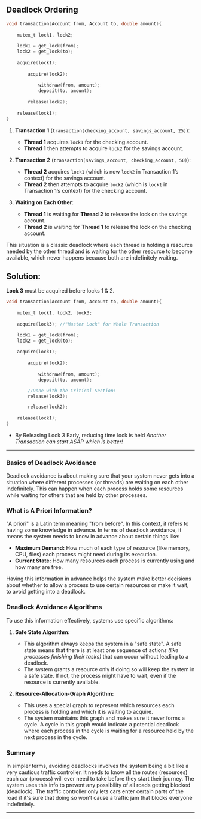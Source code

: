 ## Deadlock Ordering

```c
void transaction(Account from, Account to, double amount){
    
    mutex_t lock1, lock2;
    
    lock1 = get_lock(from);
    lock2 = get_lock(to);
    
    acquire(lock1);
    
        acquire(lock2);
    
            withdraw(from, amount);
            deposit(to, amount);
    
        release(lock2);
    
    release(lock1);
}
```

1. **Transaction 1** (`transaction(checking_account, savings_account, 25)`):
   - **Thread 1** acquires `lock1` for the checking account.
   - **Thread 1** then attempts to acquire `lock2` for the savings account.

2. **Transaction 2** (`transaction(savings_account, checking_account, 50)`):
   - **Thread 2** acquires `lock1` (which is now `lock2` in Transaction 1’s context) for the savings account.
   - **Thread 2** then attempts to acquire `lock2` (which is `lock1` in Transaction 1’s context) for the checking account.

3. **Waiting on Each Other**:
   - **Thread 1** is waiting for **Thread 2** to release the lock on the savings account.
   - **Thread 2** is waiting for **Thread 1** to release the lock on the checking account.

This situation is a classic deadlock where each thread is holding a resource needed by the other thread and is waiting for the other resource to become available, which never happens because both are indefinitely waiting.

## Solution:

**Lock 3** must be acquired before locks 1 & 2.

```c
void transaction(Account from, Account to, double amount){
    
    mutex_t lock1, lock2, lock3;
    
    acquire(lock3); //"Master Lock" for Whole Transaction

    lock1 = get_lock(from);
    lock2 = get_lock(to);
    
    acquire(lock1);
    
        acquire(lock2);
    
            withdraw(from, amount);
            deposit(to, amount);

        //Done with the Critical Section:
        release(lock3);

        release(lock2);
    
    release(lock1);
}
```

* By Releasing Lock 3 Early, reducing time lock is held *Another Transaction can start ASAP which is better!*

---

### Basics of Deadlock Avoidance

Deadlock avoidance is about making sure that your system never gets into a situation where different processes (or threads) are waiting on each other indefinitely. This can happen when each process holds some resources while waiting for others that are held by other processes.

### What is A Priori Information?

"A priori" is a Latin term meaning "from before". In this context, it refers to having some knowledge in advance. In terms of deadlock avoidance, it means the system needs to know in advance about certain things like:
- **Maximum Demand:** How much of each type of resource (like memory, CPU, files) each process might need during its execution.
- **Current State:** How many resources each process is currently using and how many are free.

Having this information in advance helps the system make better decisions about whether to allow a process to use certain resources or make it wait, to avoid getting into a deadlock.

### Deadlock Avoidance Algorithms

To use this information effectively, systems use specific algorithms:

1. **Safe State Algorithm:**
   - This algorithm always keeps the system in a "safe state". A safe state means that there is at least one sequence of action*s (like processes finishing their tasks)* that can occur without leading to a deadlock.
   - The system grants a resource only if doing so will keep the system in a safe state. If not, the process might have to wait, even if the resource is currently available.

2. **Resource-Allocation-Graph Algorithm:**
   - This uses a special graph to represent which resources each process is holding and which it is waiting to acquire.
   - The system maintains this graph and makes sure it never forms a cycle. A cycle in this graph would indicate a potential deadlock where each process in the cycle is waiting for a resource held by the next process in the cycle.

### Summary

In simpler terms, avoiding deadlocks involves the system being a bit like a very cautious traffic controller. It needs to know all the routes (resources) each car (process) will ever need to take before they start their journey. The system uses this info to prevent any possibility of all roads getting blocked (deadlock). The traffic controller only lets cars enter certain parts of the road if it's sure that doing so won't cause a traffic jam that blocks everyone indefinitely.

---